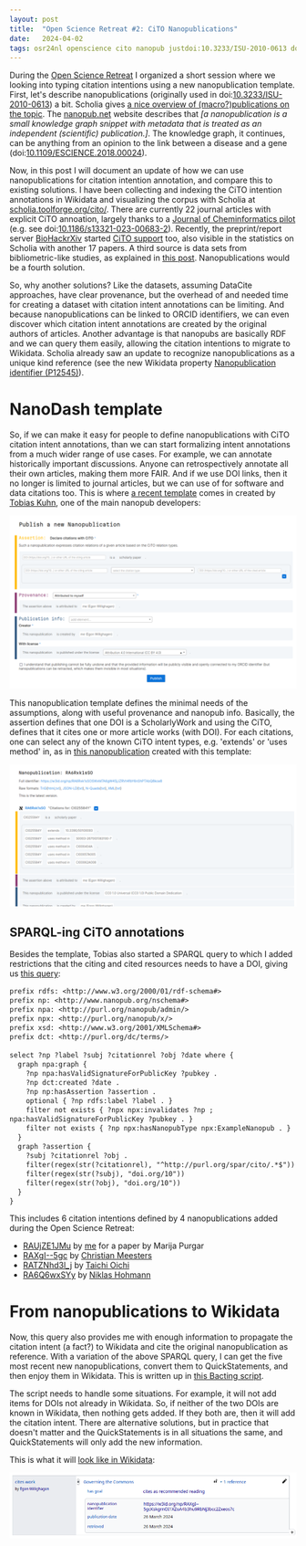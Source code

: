 ```yaml
---
layout: post
title:  "Open Science Retreat #2: CiTO Nanopublications"
date:   2024-04-02
tags: osr24nl openscience cito nanopub justdoi:10.3233/ISU-2010-0613 doi:10.1109/ESCIENCE.2018.00024 doi:10.1186/s13321-023-00683-2 wikidata
---
```


During the [Open Science Retreat](http://chem-bla-ics.linkedchemistry.info/2024/03/31/open-science-retreat-1.html) I organized
a short session where we looking into typing citation intentions using a new nanopublication template. First, let's describe
nanopublications (originally used in doi:[10.3233/ISU-2010-0613](https://doi.org/10.3233/ISU-2010-0613)) a bit.
Scholia gives [a nice overview of (macro?)publications on the topic](https://scholia.toolforge.org/topic/Q57814310).
The [nanopub.net](https://nanopub.net/)
website describes that *[a nanopublication is a small knowledge graph snippet with metadata that is treated as an
independent (scientific) publication.]*. The knowledge graph, it continues, can be anything from an opinion to the link
between a disease and a gene (doi:[10.1109/ESCIENCE.2018.00024](https://doi.org/10.1109/ESCIENCE.2018.00024)).

Now, in this post I will document an update of how we can use nanopublications for citation intention annotation, and
compare this to existing solutions. I have been collecting and indexing the CiTO intention annotations in Wikidata and
visualizing the corpus with Scholia at [scholia.toolforge.org/cito/](https://scholia.toolforge.org/cito/). There are
currently 22 journal articles with explicit CiTO annoation, largely thanks to a [Journal of Cheminformatics pilot](https://www.biomedcentral.com/collections/cito)
(e.g. see doi:[10.1186/s13321-023-00683-2](https://doi.org/10.1186/s13321-023-00683-2)). Recently,
the preprint/report server [BioHackrXiv](https://biohackrxiv.org/discover) started
[CiTO support](https://github.com/biohackrxiv/publication-template) too, also visible in the statistics
on Scholia with another 17 papers. A third source is data sets from bibliometric-like studies, as explained
in [this post](https://chem-bla-ics.blogspot.com/2023/04/cito-updates-4-annotations-in-datasets.html). Nanopublications
would be a fourth solution.

So, why another solutions? Like the datasets, assuming DataCite approaches, have clear provenance, but the overhead
of and needed time for creating a dataset with citation intent annotations can be limiting. And because nanopublications
can be linked to ORCID identifiers, we can even discover which citation intent annotations are created by the original
authors of articles. Another advantage is that nanopubs are basically RDF and we can query them easily, allowing
the citation intentions to migrate to Wikidata. Scholia already saw an update to recognize nanopublications as
a unique kind reference (see the new Wikidata property [Nanopublication identifier (P12545)](https://www.wikidata.org/wiki/Property:P12545)).

# NanoDash template

So, if we can make it easy for people to define nanopublications with CiTO citation intent annotations, than we can
start formalizing intent annotations from a much wider range of use cases. For example, we can annotate historically
important discussions. Anyone can retrospectively annotate all their own articles, making them more FAIR. And if we
use DOI links, then it no longer is limited to journal articles, but we can use of for software and data citations too.
This is where [a recent template](https://w3id.org/np/RAX_4tWTyjFpO6nz63s14ucuejd64t2mK3IBlkwZ7jjLo) comes in created by
[Tobias Kuhn](https://orcid.org/0000-0002-1267-0234), one of the main nanopub developers:

![](/assets/images/citoPub.png)

This nanopublication template defines the minimal needs of the assumptions, along with useful provenance and nanopub
info. Basically, the assertion defines that one DOI is a ScholarlyWork and using the CiTO, defines that it cites
one or more article works (with DOI). For each citations, one can select any of the known CiTO intent types,
e.g. 'extends' or 'uses method' in, as in [this nanopublication](https://w3id.org/np/RA6Rxk1sSOSWxM7A6gW4SjJZRVt4fbY6nShPTAbQ8kce8)
created with this template:

![](/assets/images/citoPub2.png)

## SPARQL-ing CiTO annotations

Besides the template, Tobias also started a SPARQL query to which I added restrictions that the citing and cited
resources needs to have a DOI, giving us [this query](https://query.np.trustyuri.net/tools/type/2c1cce3f3152738c1009d59251409392aaaa3b0324bcb5fdfb4b7b944b8f0c18/yasgui.html#query=prefix+rdfs%3A+%3Chttp%3A%2F%2Fwww.w3.org%2F2000%2F01%2Frdf-schema%23%3E%0Aprefix+np%3A+%3Chttp%3A%2F%2Fwww.nanopub.org%2Fnschema%23%3E%0Aprefix+npa%3A+%3Chttp%3A%2F%2Fpurl.org%2Fnanopub%2Fadmin%2F%3E%0Aprefix+npx%3A+%3Chttp%3A%2F%2Fpurl.org%2Fnanopub%2Fx%2F%3E%0Aprefix+xsd%3A+%3Chttp%3A%2F%2Fwww.w3.org%2F2001%2FXMLSchema%23%3E%0Aprefix+dct%3A+%3Chttp%3A%2F%2Fpurl.org%2Fdc%2Fterms%2F%3E%0A%0Aselect+%3Fnp+%3Flabel+%3Fsubj+%3Fcitationrel+%3Fobj+%3Fdate+where+%7B%0A++graph+npa%3Agraph+%7B%0A++++%3Fnp+npa%3AhasValidSignatureForPublicKey+%3Fpubkey+.%0A++++%3Fnp+dct%3Acreated+%3Fdate+.%0A++++%3Fnp+np%3AhasAssertion+%3Fassertion+.%0A++++optional+%7B+%3Fnp+rdfs%3Alabel+%3Flabel+.+%7D%0A++++filter+not+exists+%7B+%3Fnpx+npx%3Ainvalidates+%3Fnp+%3B+npa%3AhasValidSignatureForPublicKey+%3Fpubkey+.+%7D%0A++++filter+not+exists+%7B+%3Fnp+npx%3AhasNanopubType+npx%3AExampleNanopub+.+%7D%0A++%7D%0A++graph+%3Fassertion+%7B%0A++++%3Fsubj+%3Fcitationrel+%3Fobj+.%0A++++filter(regex(str(%3Fcitationrel)%2C+%22%5Ehttp%3A%2F%2Fpurl.org%2Fspar%2Fcito%2F.*%24%22))%0A++++filter(regex(str(%3Fsubj)%2C+%22doi.org%2F10%22))%0A++++filter(regex(str(%3Fobj)%2C+%22doi.org%2F10%22))%0A++%7D%0A%7D%0A++&contentTypeConstruct=text%2Fturtle&contentTypeSelect=application%2Fsparql-results%2Bjson&endpoint=%2Frepo%2Ftype%2F2c1cce3f3152738c1009d59251409392aaaa3b0324bcb5fdfb4b7b944b8f0c18&requestMethod=POST&tabTitle=Query&headers=%7B%7D&outputFormat=table):

```sparql
prefix rdfs: <http://www.w3.org/2000/01/rdf-schema#>
prefix np: <http://www.nanopub.org/nschema#>
prefix npa: <http://purl.org/nanopub/admin/>
prefix npx: <http://purl.org/nanopub/x/>
prefix xsd: <http://www.w3.org/2001/XMLSchema#>
prefix dct: <http://purl.org/dc/terms/>

select ?np ?label ?subj ?citationrel ?obj ?date where {
  graph npa:graph {
    ?np npa:hasValidSignatureForPublicKey ?pubkey .
    ?np dct:created ?date .
    ?np np:hasAssertion ?assertion .
    optional { ?np rdfs:label ?label . }
    filter not exists { ?npx npx:invalidates ?np ; npa:hasValidSignatureForPublicKey ?pubkey . }
    filter not exists { ?np npx:hasNanopubType npx:ExampleNanopub . }
  }
  graph ?assertion {
    ?subj ?citationrel ?obj .
    filter(regex(str(?citationrel), "^http://purl.org/spar/cito/.*$"))
    filter(regex(str(?subj), "doi.org/10"))
    filter(regex(str(?obj), "doi.org/10"))
  }
}
```

This includes 6 citation intentions defined by 4 nanopublications added during the Open Science Retreat:

* [RAUjZE1JMu](https://w3id.org/np/RAUjZE1JMu1GAvUQ_fZ4yc9-7sOSCT9xbeS0wYznkKtYk) by [me](https://nanodash.knowledgepixels.com/explore?id=https%3A%2F%2Forcid.org%2F0000-0002-7192-1486) for a paper by Marija Purgar
* [RAXgI--5gc](https://nanodash.knowledgepixels.com/explore?id=RAXgI--5gcKskgrnOI1XZoA4b3hu9RbNj3bcc2Zxeos7c) by [Christian Meesters](https://nanodash.knowledgepixels.com/explore?id=https%3A%2F%2Forcid.org%2F0000-0003-2408-7588)
* [RATZNhd3l_j](https://nanodash.knowledgepixels.com/explore?id=RATZNhd3l_jN0y8GEi8mLIqy-uVV8tiUZIq2RJtkq6G8A) by [Taichi Oichi](https://nanodash.knowledgepixels.com/explore?id=https%3A%2F%2Forcid.org%2F0000-0003-4285-690X)
* [RA6Q6wxSYy](https://nanodash.knowledgepixels.com/explore?id=RA6Q6wxSYyWfA3XwpOBqSNFKgQpM7ZgdVBoU2kSD-CFjw) by [Niklas Hohmann](https://nanodash.knowledgepixels.com/explore?id=https%3A%2F%2Forcid.org%2F0000-0003-1559-1838)

# From nanopublications to Wikidata

Now, this query also provides me with enough information to propagate the citation intent (a fact?) to Wikidata
and cite the original nanopublication as reference. With a variation of the above SPARQL query, I can get the
five most recent new nanopublications, convert them to QuickStatements, and then enjoy them in Wikidata. This
is written up in [this Bacting script](https://github.com/egonw/ons-wikidata/blob/main/Nanopubs/createQS.groovy).

The script needs to handle some situations. For example, it will not add items for DOIs not already in Wikidata.
So, if neither of the two DOIs are known in Wikidata, then nothing gets added. If they both are, then it will
add the citation intent. There are alternative solutions, but in practice that doesn't matter and the QuickStatements
is in all situations the same, and QuickStatements will only add the new information.

This is what it will [look like in Wikidata](https://www.wikidata.org/wiki/Q113312162#P2860):

![](/assets/images/citoPub3.png)
